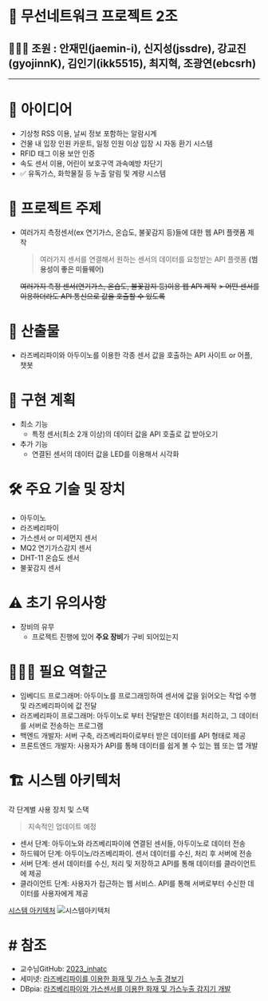 # 👑 무선네트워크 프로젝트 2조
## 👩‍👩‍👦 조원 : 안재민(jaemin-i), 신지성(jssdre), 강교진(gyojinnK), 김인기(ikk5515), 최지혁, 조광연(ebcsrh)
<hr/>

# 🤔 아이디어
 - 기상청 RSS 이용, 날씨 정보 포함하는 알람시계
 - 건물 내 입장 인원 카운트, 일정 인원 이상 입장 시 자동 환기 시스템
 - RFID 태그 이용 보안 인증
 - 속도 센서 이용, 어린이 보호구역 과속예방 차단기
 - ✅ 유독가스, 화학물질 등 누출 알림 및 계량 시스템

# 📡 프로젝트 주제
 - 여러가지 측정센서(ex 연기가스, 온습도, 불꽃감지 등)들에 대한 웹 API 플랫폼 제작
   > 여러가지 센서를 연결해서 원하는 센서의 데이터를 요청받는 API 플랫폼 <b>(범용성이 좋은 미들웨어)</b>
 
   ~~여러가지 측정 센서(연기가스, 온습도, 불꽃감지 등)이용 웹 API 제작~~ 
   ~~> 어떤 센서를 이용하더라도 API 통신으로 값을 호출할 수 있도록~~

# 🔖 산출물
 - 라즈베리파이와 아두이노를 이용한 각종 센서 값을 호출하는 API 사이트 or 어플, 챗봇

# 📃 구현 계획
 - 최소 기능
   - 특정 센서(최소 2개 이상)의 데이터 값을 API 호출로 값 받아오기
 - 추가 기능
   - 연결된 센서의 데이터 값을 LED를 이용해서 시각화

# 🛠️ 주요 기술 및 장치
 - 아두이노
 - 라즈베리파이
 - 가스센서 or 미세먼지 센서
 - MQ2 연기가스감지 센서
 - DHT-11 온습도 센서
 - 불꽃감지 센서 

# ⚠️ 초기 유의사항
 - 장비의 유무
   - 프로젝트 진행에 있어 <b>주요 장비</b>가 구비 되어있는지

# 👩🏻‍💻 필요 역할군
 - 임베디드 프로그래머: 아두이노를 프로그래밍하여 센서에 값을 읽어오는 작업 수행 및 라즈베리파이에 값 전달
 - 라즈베리파이 프로그래머: 아두이노로 부터 전달받은 데이터를 처리하고, 그 데이터를 서버로 전송하는 프로그램
 - 백엔드 개발자: 서버 구축, 라즈베리파이로부터 받은 데이터를 API 형태로 제공
 - 프론트엔드 개발자: 사용자가 API를 통해 데이터를 쉽게 볼 수 있는 웹 또는 앱 개발

# 🏗️ 시스템 아키텍처
각 단계별 사용 장치 및 스택
> 지속적인 업데이트 예정
 - 센서 단계: 아두이노와 라즈베리파이에 연결된 센서들, 아두이노로 데이터 전송
 - 하드웨어 단계: 아두이노/라즈베리파이. 센서 데이터를 수신, 처리 후 서버에 전송
 - 서버 단계: 센서 데이터를 수신, 처리 및 저장하고 API를 통해 데이터를 클라이언트에 제공
 - 클라이언트 단계: 사용자가 접근하는 웹 서비스. API를 통해 서버로부터 수신한 데이터를 사용자에게 제공

[시스템 아키텍처](https://github.com/inhatc-RPi/project/assets/97776614/6d4d0a44-cc4d-4861-b40e-e0edcae7d953)
![시스템아키텍처](https://github.com/inhatc-RPi/project/assets/97776614/6d4d0a44-cc4d-4861-b40e-e0edcae7d953)



# #️ 참조
 - 교수님GitHub: [2023_inhatc](https://github.com/sonnonet/2023_inhatc)
 - 세미넷: [라즈베리파이를 이용한 화재 및 가스 누출 경보기](https://www.seminet.co.kr/channel_micro.html?menu=video_sub&com_no=918&video_id=7498&cate_no=44&cate_name=Raspberry+pi)
 - DBpia: [라즈베리파이와 가스센서를 이용한 화재 및 가스누출 감지기 개발](https://www.dbpia.co.kr/journal/articleDetail?nodeId=NODE07467666)








 

